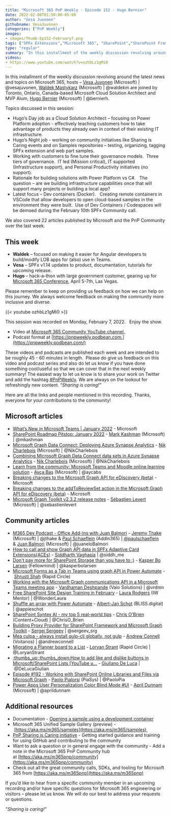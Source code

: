 ```yaml
---
title: "Microsoft 365 PnP Weekly - Episode 152 - Hugo Bernier"
date: 2022-02-08T01:50:00-05:00
author: "Vesa Juvonen"
githubname: VesaJuvonen
categories: ["PnP Weekly"]
images:
- images/Thumb-Ep152-February7.png
tags: ["SPFx Extensions","Microsoft 365", "SharePoint","SharePoint Framework (SPFx)"]
type: "regular"
summary: "In this installment of the weekly discussion revolving around the latest news and topics on Microsoft 365, hosts – Vesa Juvonen (Microsoft), Waldek Mastykarz (Microsoft) are joined by Toronto, Ontario, Canada-based Microsoft Cloud Solution Architect and MVP Alum, Hugo Bernier (Microsoft)."
videos:
- https://www.youtube.com/watch?v=ozhbLz1gMi0
---
```


In this installment of the weekly discussion revolving around the latest news and topics on Microsoft 365, hosts – [Vesa Juvonen](https://twitter.com/vesajuvonen) (Microsoft) | @vesajuvonen, [Waldek Mastykarz](https://twitter.com/waldekm) (Microsoft) | @waldekm are joined by Toronto, Ontario, Canada-based Microsoft Cloud Solution Architect and MVP Alum, [Hugo Bernier](https://twitter.com/bernierh) (Microsoft) | @bernierh. 

Topics discussed in this session:

*   Hugo’s Day job as a Cloud Solution Architect – focusing on Power Platform adoption - effectively teaching customers how to take advantage of products they already own in context of their existing IT infrastructure.   
*   Hugo’s Night job - working on community initiatives like Sharing is Caring events and on Samples repositories – testing, organizing, tagging SPFx extension and web part samples. 
*   Working with customers to fine tune their governance models.  Three tiers of governance.  IT led (Mission critical), IT supported (Infrastructure support), and Personal Productivity initiatives (no support).
*   Rationale for building solutions with Power Platform vs C#.   The question – are we building infrastructure capabilities once that will support many projects or building a local app? 
*   Latest focus – Dev containers (Docker).   Creating remote containers in VSCode that allow developers to open cloud-based samples in the environment they were built.  Use of Dev Containers / Codespaces will be demoed during the February 10th SPFx Community call.

We also covered 22 articles published by Microsoft and the PnP Community over the last week. 

## This week

*   **Waldek** – focused on making it easier for Angular developers to build/modify LOB apps for (also) use in Teams.
*   **Vesa** – SPFx v1.14 updates to product, documentation, tutorials for upcoming release.
*   **Hugo** – hack-a-thon with large government customer, gearing up for [Microsoft 365 Conference](https://m365conf.com/), April 5-7th, Las Vegas.

Please remember to keep on providing us feedback on how we can help on this journey. We always welcome feedback on making the community more inclusive and diverse.

{{< youtube ozhbLz1gMi0 >}}

This session was recorded on Monday, February 7, 2022.   Enjoy the show. 

*   Video at [Microsoft 365 Community YouTube channel.](https://aka.ms/m365pnp-videos)
*   Podcast format at [https://pnpweekly.podbean.com.](https://pnpweekly.podbean.com/)

These videos and podcasts are published each week and are intended to be roughly 45 - 60 minutes in length.  Please do give us feedback on this video and podcast series and also do let us know if you have done something cool/useful so that we can cover that in the next weekly summary! The easiest way to let us know is to share your work on Twitter and add the hashtag [#PnPWeekly](https://twitter.com/search?q=%23pnpweekly). We are always on the lookout for refreshingly new content. “_Sharing is caring!”_ 

Here are all the links and people mentioned in this recording. Thanks, everyone for your contributions to the community!

## Microsoft articles

*   [What’s New in Microsoft Teams | January 2022](https://techcommunity.microsoft.com/t5/microsoft-teams-blog/what-s-new-in-microsoft-teams-january-2022/ba-p/3082888) - Microsoft
*   [SharePoint Roadmap Pitstop: January 2022](https://techcommunity.microsoft.com/t5/microsoft-sharepoint-blog/sharepoint-roadmap-pitstop-january-2022/ba-p/3101903) - [Mark Kashman](https://twitter.com/mkashman) (Microsoft) | @mkashman
*   [Microsoft Graph Data Connect: Deploying Azure Synapse Analytics](https://devblogs.microsoft.com/microsoft365dev/microsoft-graph-data-connect-deploying-azure-synapse-analytics/) - [Nik Charlebois](https://twitter.com/NikCharlebois) (Microsoft) | @NikCharlebois
*   [Combining Microsoft Graph Data Connect data sets in Azure Synapse Analytics](https://devblogs.microsoft.com/microsoft365dev/combining-microsoft-graph-data-connect-data-sets-in-azure-synapse-analytics/) - [Nik Charlebois](https://twitter.com/NikCharlebois) (Microsoft) | @NikCharlebois
*   [Learn from the community: Microsoft Teams and Moodle online learning solution](https://devblogs.microsoft.com/microsoft365dev/learn-from-the-community-microsoft-teams-and-moodle-online-learning-solution/) - [Ayça Baş](https://twitter.com/aycabs) (Microsoft) | @aycabs
*   [Breaking changes to the Microsoft Graph API for eDiscovery (beta)](https://devblogs.microsoft.com/microsoft365dev/breaking-changes-to-the-microsoft-graph-api-for-ediscovery-beta/) - Microsoft
*   [Breaking changes to the addToReviewSet action in the Microsoft Graph API for eDiscovery (beta)](https://devblogs.microsoft.com/microsoft365dev/breaking-changes-to-the-addtoreviewset-action-in-the-microsoft-graph-api-for-ediscovery-beta/) - Microsoft
*   [Microsoft Graph Toolkit v2.3.2 release notes](https://github.com/microsoftgraph/microsoft-graph-toolkit/discussions/1511) - [Sébastien Levert](https://twitter.com/sebastienlevert) (Microsoft) | @sebastienlevert

## Community articles

*   [M365 Dev Podcast - Office Add-Ins with Juan Balmori](https://www.m365devpodcast.com/e/office-add-ins-with-juan-balmori/) - [Jeremy Thake](https://twitter.com/jthake) (Microsoft) | @jthake & [Paul Schaeflein](https://twitter.com/paulschaeflein) (AddIn365) | [@paulschaeflein](/t5/user/viewprofilepage/user-id/113) & [Juan Balmori](https://twitter.com/juaneloBalmori) (Microsoft) | @juaneloBalmori
*   [How to call and show Graph API data in SPFx Adaptive Card Extensions(ACEs)](https://techcommunity.microsoft.com/t5/microsoft-365-pnp-blog/how-to-call-and-show-graph-api-data-in-spfx-adaptive-card/ba-p/3070982) - [Siddharth Vaghasia](https://twitter.com/siddh_me) | @siddh\_me
*   [Don't pay more for SharePoint Storage than you have to :)](https://techcommunity.microsoft.com/t5/microsoft-365-pnp-blog/don-t-pay-more-for-sharepoint-storage-than-you-have-to/ba-p/3108362) - [Kasper Bo Larsen](https://twitter.com/kasperbolarsen) (Fellowmind) | @kasperbolarsen
*   [Microsoft Forms as a Tab in Teams using graph API in Power Automate](https://techcommunity.microsoft.com/t5/microsoft-365-pnp-blog/microsoft-forms-as-a-tab-in-teams-using-graph-api-in-power/ba-p/3103115) - [Shrusti Shah](https://www.linkedin.com/in/shrushti-shah-bba565162/) (Rapid Circle)
*   [Working with the Microsoft Graph communications API in a Microsoft Teams meeting app](https://www.vrdmn.com/2022/02/working-with-microsoft-graph.html) - [Vardhaman Deshpande](https://twitter.com/vrdmn) (Valo Solutions) | @vrdmn
*   [Free SharePoint Site Design Training in February](https://wonderlaura.com/2022/02/03/free-sharepoint-site-design-training-in-february/) - [Laura Rodgers](https://twitter.com/WonderLaura) (IW Mentor) | @WonderLaura
*   [Shuffle an array with Power Automate](https://www.cloudappie.nl/shuffle-array-power-automate/) - [Albert-Jan Schot](https://twitter.com/appieschot) (BLISS.digital) | @appieschot
*   [SharePoint Syntex AI - my top 5 real-world tips](https://www.sharepointnutsandbolts.com/2022/02/SharePoint-Syntex-AI-top-5-tips.html) - [Chris O'Brien](https://twitter.com/ChrisO_Brien) (Content+Cloud) | @ChrisO\_Brien
*   [Building Proxy Provider for SharePoint Framework and Microsoft Graph Toolkit](https://spblog.net/post/2022/02/01/building-proxy-provider-for-sharepoint-framework-and-microsoft-graph-toolkit) - [Sergei Sergeev](https://twitter.com/sergeev_srg) | @sergeev\_srg
*   [Mea culpa - always install gulp-cli globally, not gulp](https://www.voitanos.io/blog/mea-culpa-always-install-gulp-cli-globally-not-gulp/) - [Andrew Connell](https://twitter.com/andrewconnell) (Voitanos) | @andrewconnell
*   [Migrating a Planner board to a List](https://www.loryanstrant.com/2022/02/03/migrating-a-planner-board-to-a-list/) - [Loryan Strant](https://twitter.com/LoryanStrant) (Rapid Circle) | @LoryanStrant
*   [:thumbs\_up::thumbs\_down:How to add like and dislike buttons in Microsoft/SharePoint Lists \[YouTube u...](https://www.youtube.com/watch?v=0bGwNUojk0Y) - [Giuliano De Luca](https://twitter.com/DeLucaGiulian) | @DeLucaGiulian
*   [Episode #192 - Working with SharePoint Online Libraries and Files via Microsoft Graph](https://www.youtube.com/watch?v=rjZnuuKQu3c) - [Paolo Pialorsi](https://twitter.com/PaoloPia) (PiaSys) | @PaoloPia
*   [Power Apps User Personalization Color Blind Mode #UI](https://www.youtube.com/watch?v=BS4Uhd9JrMg) - [April Dunnam](https://twitter.com/aprildunnam) (Microsoft) | @aprildunnam

## Additional resources

*   Documentation - [Opening a sample using a development container](https://github.com/pnp/sp-dev-fx-webparts/wiki/Opening-a-sample-using-a-development-container) 
*   Microsoft 365 Unified Sample Gallery (preview) - [https://aka.ms/m365/samples](https://aka.ms/m365/samples) 
*   [PnP Sharing is Caring initiative](https://aka.ms/sharing-is-caring) \- Getting started guidance and training for using GitHub and contributing to the community
*   Want to ask a question or in general engage with the community - Add a note in the Microsoft 365 PnP Community hub at [https://aka.ms/m365pnp/community](https://aka.ms/m365pnp/community)
*   Check out all the great community calls, SDKs, and tooling for Microsoft 365 from [https://aka.ms/m365pnp](https://aka.ms/m365pnp)

If you’d like to hear from a specific community member in an upcoming recording and/or have specific questions for Microsoft 365 engineering or visitors – please let us know. We will do our best to address your requests or questions.

_"Sharing is caring!"_ 

